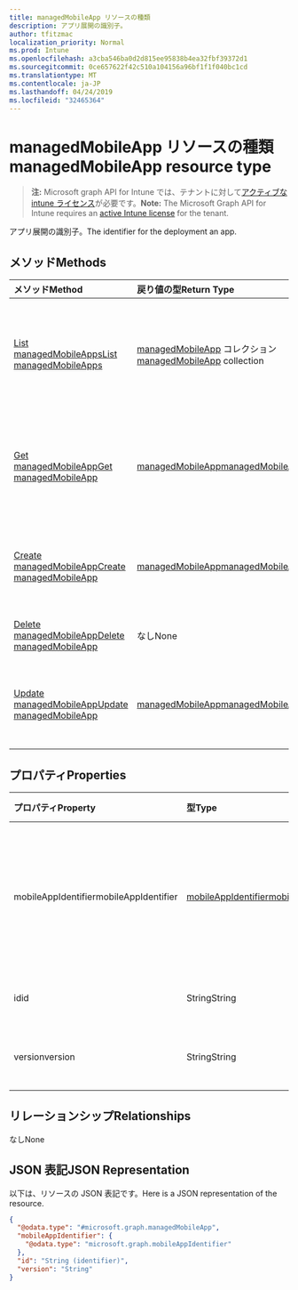 ```yaml
---
title: managedMobileApp リソースの種類
description: アプリ展開の識別子。
author: tfitzmac
localization_priority: Normal
ms.prod: Intune
ms.openlocfilehash: a3cba546ba0d2d815ee95838b4ea32fbf39372d1
ms.sourcegitcommit: 0ce657622f42c510a104156a96bf1f1f040bc1cd
ms.translationtype: MT
ms.contentlocale: ja-JP
ms.lasthandoff: 04/24/2019
ms.locfileid: "32465364"
---
```

# <a name="managedmobileapp-resource-type"></a><span data-ttu-id="0dd20-103">managedMobileApp リソースの種類</span><span class="sxs-lookup"><span data-stu-id="0dd20-103">managedMobileApp resource type</span></span>

> <span data-ttu-id="0dd20-104">**注:** Microsoft graph API for Intune では、テナントに対して[アクティブな intune ライセンス](https://go.microsoft.com/fwlink/?linkid=839381)が必要です。</span><span class="sxs-lookup"><span data-stu-id="0dd20-104">**Note:** The Microsoft Graph API for Intune requires an [active Intune license](https://go.microsoft.com/fwlink/?linkid=839381) for the tenant.</span></span>

<span data-ttu-id="0dd20-105">アプリ展開の識別子。</span><span class="sxs-lookup"><span data-stu-id="0dd20-105">The identifier for the deployment an app.</span></span>

## <a name="methods"></a><span data-ttu-id="0dd20-106">メソッド</span><span class="sxs-lookup"><span data-stu-id="0dd20-106">Methods</span></span>
|<span data-ttu-id="0dd20-107">メソッド</span><span class="sxs-lookup"><span data-stu-id="0dd20-107">Method</span></span>|<span data-ttu-id="0dd20-108">戻り値の型</span><span class="sxs-lookup"><span data-stu-id="0dd20-108">Return Type</span></span>|<span data-ttu-id="0dd20-109">説明</span><span class="sxs-lookup"><span data-stu-id="0dd20-109">Description</span></span>|
|:---|:---|:---|
|[<span data-ttu-id="0dd20-110">List managedMobileApps</span><span class="sxs-lookup"><span data-stu-id="0dd20-110">List managedMobileApps</span></span>](../api/intune-mam-managedmobileapp-list.md)|<span data-ttu-id="0dd20-111">[managedMobileApp](../resources/intune-mam-managedmobileapp.md) コレクション</span><span class="sxs-lookup"><span data-stu-id="0dd20-111">[managedMobileApp](../resources/intune-mam-managedmobileapp.md) collection</span></span>|<span data-ttu-id="0dd20-112">[managedMobileApp](../resources/intune-mam-managedmobileapp.md) オブジェクトのプロパティとリレーションシップをリストします。</span><span class="sxs-lookup"><span data-stu-id="0dd20-112">List properties and relationships of the [managedMobileApp](../resources/intune-mam-managedmobileapp.md) objects.</span></span>|
|[<span data-ttu-id="0dd20-113">Get managedMobileApp</span><span class="sxs-lookup"><span data-stu-id="0dd20-113">Get managedMobileApp</span></span>](../api/intune-mam-managedmobileapp-get.md)|[<span data-ttu-id="0dd20-114">managedMobileApp</span><span class="sxs-lookup"><span data-stu-id="0dd20-114">managedMobileApp</span></span>](../resources/intune-mam-managedmobileapp.md)|<span data-ttu-id="0dd20-115">[managedMobileApp](../resources/intune-mam-managedmobileapp.md) オブジェクトのプロパティとリレーションシップを読み取ります。</span><span class="sxs-lookup"><span data-stu-id="0dd20-115">Read properties and relationships of the [managedMobileApp](../resources/intune-mam-managedmobileapp.md) object.</span></span>|
|[<span data-ttu-id="0dd20-116">Create managedMobileApp</span><span class="sxs-lookup"><span data-stu-id="0dd20-116">Create managedMobileApp</span></span>](../api/intune-mam-managedmobileapp-create.md)|[<span data-ttu-id="0dd20-117">managedMobileApp</span><span class="sxs-lookup"><span data-stu-id="0dd20-117">managedMobileApp</span></span>](../resources/intune-mam-managedmobileapp.md)|<span data-ttu-id="0dd20-118">新しい [managedMobileApp](../resources/intune-mam-managedmobileapp.md) オブジェクトを作成します。</span><span class="sxs-lookup"><span data-stu-id="0dd20-118">Create a new [managedMobileApp](../resources/intune-mam-managedmobileapp.md) object.</span></span>|
|[<span data-ttu-id="0dd20-119">Delete managedMobileApp</span><span class="sxs-lookup"><span data-stu-id="0dd20-119">Delete managedMobileApp</span></span>](../api/intune-mam-managedmobileapp-delete.md)|<span data-ttu-id="0dd20-120">なし</span><span class="sxs-lookup"><span data-stu-id="0dd20-120">None</span></span>|<span data-ttu-id="0dd20-121">[managedMobileApp](../resources/intune-mam-managedmobileapp.md) を削除します。</span><span class="sxs-lookup"><span data-stu-id="0dd20-121">Deletes a [managedMobileApp](../resources/intune-mam-managedmobileapp.md).</span></span>|
|[<span data-ttu-id="0dd20-122">Update managedMobileApp</span><span class="sxs-lookup"><span data-stu-id="0dd20-122">Update managedMobileApp</span></span>](../api/intune-mam-managedmobileapp-update.md)|[<span data-ttu-id="0dd20-123">managedMobileApp</span><span class="sxs-lookup"><span data-stu-id="0dd20-123">managedMobileApp</span></span>](../resources/intune-mam-managedmobileapp.md)|<span data-ttu-id="0dd20-124">[managedMobileApp](../resources/intune-mam-managedmobileapp.md) オブジェクトのプロパティを更新します。</span><span class="sxs-lookup"><span data-stu-id="0dd20-124">Update the properties of a [managedMobileApp](../resources/intune-mam-managedmobileapp.md) object.</span></span>|

## <a name="properties"></a><span data-ttu-id="0dd20-125">プロパティ</span><span class="sxs-lookup"><span data-stu-id="0dd20-125">Properties</span></span>
|<span data-ttu-id="0dd20-126">プロパティ</span><span class="sxs-lookup"><span data-stu-id="0dd20-126">Property</span></span>|<span data-ttu-id="0dd20-127">型</span><span class="sxs-lookup"><span data-stu-id="0dd20-127">Type</span></span>|<span data-ttu-id="0dd20-128">説明</span><span class="sxs-lookup"><span data-stu-id="0dd20-128">Description</span></span>|
|:---|:---|:---|
|<span data-ttu-id="0dd20-129">mobileAppIdentifier</span><span class="sxs-lookup"><span data-stu-id="0dd20-129">mobileAppIdentifier</span></span>|[<span data-ttu-id="0dd20-130">mobileAppIdentifier</span><span class="sxs-lookup"><span data-stu-id="0dd20-130">mobileAppIdentifier</span></span>](../resources/intune-mam-mobileappidentifier.md)|<span data-ttu-id="0dd20-131">対象のオペレーティング システムの種類のアプリの識別子。</span><span class="sxs-lookup"><span data-stu-id="0dd20-131">The identifier for an app with it's operating system type.</span></span>|
|<span data-ttu-id="0dd20-132">id</span><span class="sxs-lookup"><span data-stu-id="0dd20-132">id</span></span>|<span data-ttu-id="0dd20-133">String</span><span class="sxs-lookup"><span data-stu-id="0dd20-133">String</span></span>|<span data-ttu-id="0dd20-134">エンティティのキー。</span><span class="sxs-lookup"><span data-stu-id="0dd20-134">Key of the entity.</span></span>|
|<span data-ttu-id="0dd20-135">version</span><span class="sxs-lookup"><span data-stu-id="0dd20-135">version</span></span>|<span data-ttu-id="0dd20-136">String</span><span class="sxs-lookup"><span data-stu-id="0dd20-136">String</span></span>|<span data-ttu-id="0dd20-137">エンティティのバージョン。</span><span class="sxs-lookup"><span data-stu-id="0dd20-137">Version of the entity.</span></span>|

## <a name="relationships"></a><span data-ttu-id="0dd20-138">リレーションシップ</span><span class="sxs-lookup"><span data-stu-id="0dd20-138">Relationships</span></span>
<span data-ttu-id="0dd20-139">なし</span><span class="sxs-lookup"><span data-stu-id="0dd20-139">None</span></span>

## <a name="json-representation"></a><span data-ttu-id="0dd20-140">JSON 表記</span><span class="sxs-lookup"><span data-stu-id="0dd20-140">JSON Representation</span></span>
<span data-ttu-id="0dd20-141">以下は、リソースの JSON 表記です。</span><span class="sxs-lookup"><span data-stu-id="0dd20-141">Here is a JSON representation of the resource.</span></span>
<!-- {
  "blockType": "resource",
  "keyProperty": "id",
  "@odata.type": "microsoft.graph.managedMobileApp"
}
-->
``` json
{
  "@odata.type": "#microsoft.graph.managedMobileApp",
  "mobileAppIdentifier": {
    "@odata.type": "microsoft.graph.mobileAppIdentifier"
  },
  "id": "String (identifier)",
  "version": "String"
}
```



